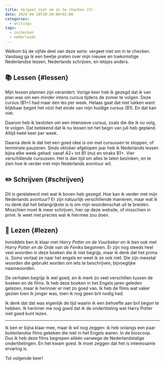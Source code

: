 ```yaml
---
title: Vergeet niet om in te checken (V)
date: 2024-04-10T20:30:00+02:00
categories:
  - writings
tags:
  - inchecken
  - nederlands
---
```


Welkom bij de vijfde deel van deze serie: vergeet niet om in te checken. Vandaag ga ik een beetje praten over mijn nieuwe en toekomstige Nederlandse lessen, Nederlands schrijven, en ietsjes anders.

<!--more-->

## 📚 Lessen {#lessen}

Mijn lessen plannen zijn verandert. Vorige keer heb ik gezegd dat ik van plan was om een minder intens cursus tijdens de zomer te volgen. Deze cursus (B1+) had maar één les per week. Helaas gaat dat niet lukken want blijkbaar begint het vóór het einde van mijn huidige cursus (B1). En dat kan niet.

Daarom heb ik besloten om een intensieve cursus, zoals die die ik nu volg, te volgen. Dat betekend dat ik nu lessen tot het begin van juli heb gepland. Altijd twéé keer per week.

Daarna denk ik dat het een goed idee is om met cursussen te stoppen, of tenminste pauzeren. Sinds oktober afgelopen jaar heb ik Nederlands lessen bijna elke week gehad: vanaf A2+ tot B1 (nu) en straks B1+. Vier verschillende cursussen. Het is dan tijd om alles te laten bezinken, en te zien hoe ik verder met mijn Nederlands avontuur wil.

## ✏️ Schrijven {#schrijven}

Dit is gerelateerd met wat ik boven heb gezegd. Hoe kan ik verder met mijn Nederlands avontuur? Er zijn natuurlijk verschillende manieren, maar wat ik nu denk dat het belangrijkste is is om mijn woordenschat uit te breiden. Misschien moet ik meer schrijven, hier op deze website, of misschien in privé. Ik weet niet precies wat ik hiermee zou doen.

## 📖 Lezen {#lezen}

Inmiddels ben ik klaar met *Harry Potter en de Vuurbeker* en ik ben ook met *‌Harry Potter en de Orde van de Feniks* begonnen. Er zijn nog steeds heel veel woorden in deze boeken die ik niet begrijp, maar ik denk dat het prima is. Soms vertaal ze naar het engels en weet ik ze ook niet. Die zijn meestal woorden die gebruikt worden om iets te beschrijven, bijvoeglijke naamwoorden.

De verhalen begrijp ik wel goed, en ik merk zo veel verschillen tussen de boeken en de films. Ik heb deze boeken in het Engels jaren geleden gelezen, maar ik herinner er niet zo goed van. Ik heb de films wat vaker gezien toen ik jonger was, toen ik nog geen bril nodig had.

Ik denk dat dat was eigenlijk de tijd waarin ik een behoefte aan bril begon te hebben. Ik herinner me nog goed dat ik de ondertiteling wat Harry Potter niet goed kunt lezen.

---

Ik ben er bijna klaar mee, maar ik wil nog zeggen: ik heb onlangs een paar buitenlandse films gekeken die niet in het Engels waren. In de bioscoop. Dus ik heb deze films begrepen alléén vanwege de Nederlandstalige ondertitelingen. En het kwam goed. Ik moet zeggen dat het is interessante ervaring is.

Tot volgende keer!
